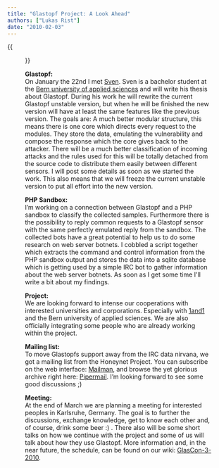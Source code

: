 ```yaml
---
title: "Glastopf Project: A Look Ahead"
authors: ["Lukas Rist"]
date: "2010-02-03"
---
```

{{<figure src="images/banner.png" alt="Banner" width="50%">}}

**Glastopf:**  
On January the 22nd I met [Sven](http://www.disenchant.ch/blog/about). Sven is a bachelor student at the [Bern university of applied sciences](http://www.bfh.ch/) and will write his thesis about Glastopf. During his work he will rewrite the current Glastopf unstable version, but when he will be finished the new version will have at least the same features like the previous version. The goals are: A much better modular structure, this means there is one core which directs every request to the modules. They store the data, emulating the vulnerability and compose the response which the core gives back to the attacker. There will be a much better classification of incoming attacks and the rules used for this will be totally detached from the source code to distribute them easily between different sensors. I will post some details as soon as we started the work. This also means that we will freeze the current unstable version to put all effort into the new version.  
  
**PHP Sandbox:**  
I’m working on a connection between Glastopf and a PHP sandbox to classify the collected samples. Furthermore there is the possibility to reply common requests to a Glastopf sensor with the same perfectly emulated reply from the sandbox. The collected bots have a great potential to help us to do some research on web server botnets. I cobbled a script together which extracts the command and control information from the PHP sandbox output and stores the data into a sqlite database which is getting used by a simple IRC bot to gather information about the web server botnets. As soon as I get some time I'll write a bit about my findings.  
  
**Project:**  
We are looking forward to intense our cooperations with interested universities and corporations. Especially with [1and1](http://1und1.de/) and the Bern university of applied sciences. We are also officially integrating some people who are already working within the project.  
  
**Mailing list:**  
To move Glastopfs support away from the IRC data nirvana, we got a mailing list from the Honeynet Project. You can subscribe on the web interface: [Mailman](https://public.honeynet.org/mailman/listinfo/glastopf), and browse the yet glorious archive right here: [Pipermail](http://public.honeynet.org/pipermail/glastopf/). I’m looking forward to see some good discussions ;)  
  
**Meeting:**  
At the end of March we are planning a meeting for interested peoples in Karlsruhe, Germany. The goal is to further the discussions, exchange knowledge, get to know each other and, of course, drink some beer :) . There also will be some short talks on how we continue with the project and some of us will talk about how they use Glastopf. More information and, in the near future, the schedule, can be found on our wiki: [GlasCon-3-2010](http://dev.glastopf.org/wiki/glastopf/GlasCon).
